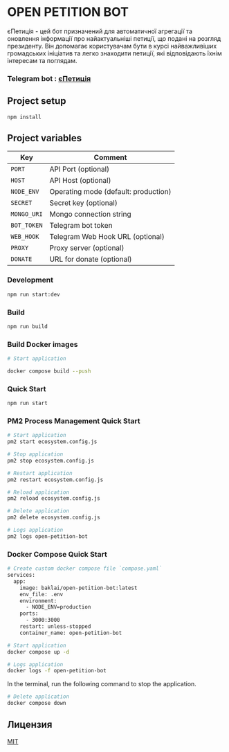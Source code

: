 # OPEN PETITION BOT

єПетиція - цей бот призначений для автоматичної агрегації та оновлення інформації про найактуальніші петиції, що подані на розгляд президенту. Він допомагає користувачам бути в курсі найважливіших громадських ініціатив та легко знаходити петиції, які відповідають їхнім інтересам та поглядам.

### Telegram bot : [єПетиція](https://t.me/OpenPetitionBot)

## Project setup

```
npm install
```

## Project variables

| Key         | Comment                              |
| ----------- | ------------------------------------ |
| `PORT`      | API Port (optional)                  |
| `HOST`      | API Host (optional)                  |
| `NODE_ENV`  | Operating mode (default: production) |
| `SECRET`    | Secret key (optional)                |
| `MONGO_URI` | Mongo connection string              |
| `BOT_TOKEN` | Telegram bot token                   |
| `WEB_HOOK`  | Telegram Web Hook URL (optional)     |
| `PROXY`     | Proxy server (optional)              |
| `DONATE`    | URL for donate (optional)            |

### Development

```bash
npm run start:dev
```

### Build

```bash
npm run build
```

### Build Docker images

```bash
# Start application

docker compose build --push
```

### Quick Start

```bash
npm run start
```

### PM2 Process Management Quick Start

```bash
# Start application
pm2 start ecosystem.config.js

# Stop application
pm2 stop ecosystem.config.js

# Restart application
pm2 restart ecosystem.config.js

# Reload application
pm2 reload ecosystem.config.js

# Delete application
pm2 delete ecosystem.config.js

# Logs application
pm2 logs open-petition-bot
```

### Docker Compose Quick Start

```bash
# Create custom docker compose file `compose.yaml`
services:
  app:
    image: baklai/open-petition-bot:latest
    env_file: .env
    environment:
      - NODE_ENV=production
    ports:
      - 3000:3000
    restart: unless-stopped
    container_name: open-petition-bot
```

```bash
# Start application
docker compose up -d
```

```bash
# Logs application
docker logs -f open-petition-bot
```

In the terminal, run the following command to stop the application.

```bash
# Delete application
docker compose down
```

## Лицензия

[MIT](LICENSE)
